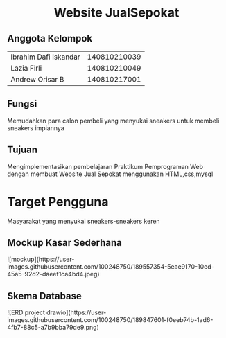 <p align="center">
  <h1 align="center">
    Website JualSepokat
  </h1>  
</p>

<h2>Anggota Kelompok </h2>
<table>
<tr>
<td> Ibrahim Dafi Iskandar</td>
<td> 140810210039</td>
</tr>
<tr>
<td> Lazia Firli </td>
<td> 140810210049 </td>
</tr>
<tr>
<td> Andrew Orisar B </td>
<td> 140810217001 </td>
</tr>
</table>

<h2>Fungsi</h2>
<p> Memudahkan para calon pembeli yang menyukai sneakers untuk membeli sneakers impiannya </p>

<h2> Tujuan</h2>
<p>  Mengimplementasikan pembelajaran Praktikum Pemprograman Web dengan membuat Website Jual Sepokat menggunakan HTML,css,mysql</p>
<h1> Target Pengguna </h1>
<p> Masyarakat yang menyukai sneakers-sneakers keren </p>

<h2> Mockup Kasar Sederhana </h2>
![mockup](https://user-images.githubusercontent.com/100248750/189557354-5eae9170-10ed-45a5-92d2-daeef1ca4bd4.jpeg)

<h2> Skema Database </h2>
![ERD project drawio](https://user-images.githubusercontent.com/100248750/189847601-f0eeb74b-1ad6-4fb7-88c5-a7b9bba79de9.png)
